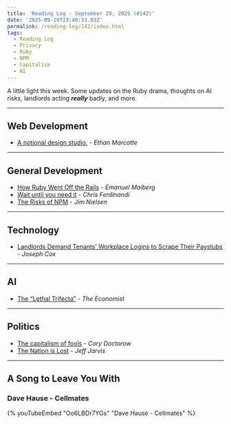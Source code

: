 ```yaml
---
title: 'Reading Log - September 29, 2025 (#142)'
date: '2025-09-29T23:40:33.03Z'
permalink: /reading-log/142/index.html
tags:
  - Reading Log
  - Privacy
  - Ruby
  - NPM
  - Capitalism
  - AI
---
```


A little light this week. Some updates on the Ruby drama, thoughts on AI risks, landlords acting ***really*** badly, and more.
<!-- excerpt -->

---

## Web Development

- [A notional design studio.](https://ethanmarcotte.com/wrote/a-notional-design-studio/) - *Ethan Marcotte*

---

## General Development

- [How Ruby Went Off the Rails](https://www.404media.co/how-ruby-went-off-the-rails/) - *Emanuel Maiberg*
- [Wait until you need it](https://gomakethings.com/wait-until-you-need-it/) - *Chris Ferdinandi*
- [The Risks of NPM](https://blog.jim-nielsen.com/2025/npm-risks/) - *Jim Nielsen*

---

## Technology

- [Landlords Demand Tenants’ Workplace Logins to Scrape Their Paystubs](https://www.404media.co/landlords-demand-tenants-workplace-logins-to-scrape-their-paystubs/) - *Joseph Cox*

---

## AI

- [The “Lethal Trifecta”](https://economist.com/leaders/2025/09/25/how-to-stop-ais-lethal-trifecta?giftId=d753ee85-7829-4ccc-b46d-ff85be396cc8&utm_campaign=gifted_article) - *The Economist*

---

## Politics

- [The capitalism of fools](https://pluralistic.net/2025/08/28/strew-deal/) - *Cory Doctorow*
- [The Nation is Lost](https://medium.com/whither-news/the-nation-is-lost-c134bc22da64) - *Jeff Jarvis*

---

## A Song to Leave You With

### Dave Hause - Cellmates

{% youTubeEmbed "Oo6LBDr7YGs" "Dave Hause - Cellmates" %}

